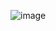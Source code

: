 ![image](https://user-images.githubusercontent.com/90250740/133661071-4db31979-0dda-4ea0-a870-e51a91a8b490.png)

